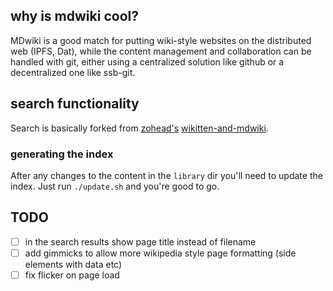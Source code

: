 ## why is mdwiki cool?

MDwiki is a good match for putting wiki-style websites on the distributed web (IPFS, Dat), while the content management and collaboration can be handled with git, either using a centralized solution like github or a decentralized one like ssb-git.

## search functionality

Search is basically forked from [zohead's](https://github.com/zohead) [wikitten-and-mdwiki](https://github.com/zohead/wikitten-and-mdwiki).

### generating the index

After any changes to the content in the `library` dir you'll need to update the index. Just run `./update.sh` and you're good to go.

## TODO

- [ ] in the search results show page title instead of filename
- [ ] add gimmicks to allow more wikipedia style page formatting (side elements with data etc)
- [ ] fix flicker on page load
